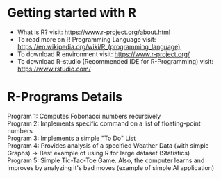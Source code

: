 # Getting started with R
* What is R? visit: https://www.r-project.org/about.html
* To read more on R Programming Language visit: https://en.wikipedia.org/wiki/R_(programming_language)
* To download R environment visit: https://www.r-project.org/
* To download R-studio (Recommended IDE for R-Programming) visit: https://www.rstudio.com/

# R-Programs Details
Program 1: Computes Fobonacci numbers recursively  
Program 2: Implements specific command on a list of floating-point numbers    
Program 3: Implements a simple "To Do" List    
Program 4: Provides analysis of a specified Weather Data (with simple Graphs) -> Best example of using R for large dataset (Statistics)  
Program 5: Simple Tic-Tac-Toe Game. Also, the computer learns and improves by analyzing it's bad moves (example of simple AI application) 
